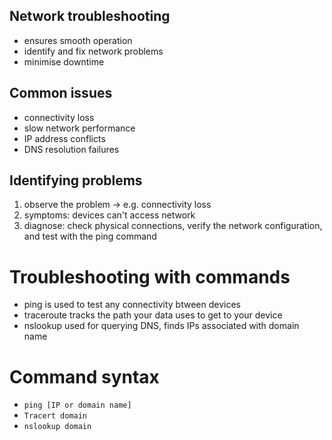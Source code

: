 ## Network troubleshooting

- ensures smooth operation
- identify and fix network problems
- minimise downtime

## Common issues

- connectivity loss
- slow network performance
- IP address conflicts
- DNS resolution failures


## Identifying problems

1) observe the problem -> e.g. connectivity loss
2) symptoms: devices can't access network
3) diagnose: check physical connections, verify the network configuration, and test with the ping command


# Troubleshooting with commands

- ping is used to test any connectivity btween devices
- traceroute tracks the path your data uses to get to your device
- nslookup used for querying DNS, finds IPs associated with domain name

# Command syntax

- `ping [IP or domain name]`
- `Tracert domain`
- `nslookup domain`